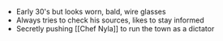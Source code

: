 * Early 30's but looks worn, bald, wire glasses
* Always tries to check his sources, likes to stay informed
* Secretly pushing [[Chef Nyla]] to run the town as a dictator